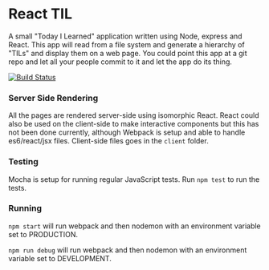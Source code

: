 # React TIL

A small "Today I Learned" application written using Node, express and React. This app will read from a file system and generate a hierarchy of "TILs" and display them on a web page. You could point this app at a git repo and let all your people commit to it and let the app do its thing.

[![Build Status](https://travis-ci.org/MrDoctorJ/react-til.svg?branch=master)](https://travis-ci.org/MrDoctorJ/react-til)

### Server Side Rendering

All the pages are rendered server-side using isomorphic React. React could also be used on the client-side to make interactive components but this has not been done currently, although Webpack is setup and able to handle es6/react/jsx files. Client-side files goes in the `client` folder.

### Testing

Mocha is setup for running regular JavaScript tests. Run `npm test` to run the tests.

### Running

`npm start` will run webpack and then nodemon with an environment variable set to PRODUCTION.

`npm run debug` will run webpack and then nodemon with an environment variable set to DEVELOPMENT.
